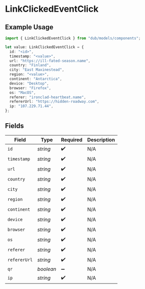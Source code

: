 # LinkClickedEventClick

## Example Usage

```typescript
import { LinkClickedEventClick } from "dub/models/components";

let value: LinkClickedEventClick = {
  id: "<id>",
  timestamp: "<value>",
  url: "https://ill-fated-season.name",
  country: "Finland",
  city: "East Maxinestead",
  region: "<value>",
  continent: "Antarctica",
  device: "Desktop",
  browser: "Firefox",
  os: "MacOS",
  referer: "ironclad-heartbeat.name",
  refererUrl: "https://hidden-roadway.com",
  ip: "107.229.71.44",
};
```

## Fields

| Field              | Type               | Required           | Description        |
| ------------------ | ------------------ | ------------------ | ------------------ |
| `id`               | *string*           | :heavy_check_mark: | N/A                |
| `timestamp`        | *string*           | :heavy_check_mark: | N/A                |
| `url`              | *string*           | :heavy_check_mark: | N/A                |
| `country`          | *string*           | :heavy_check_mark: | N/A                |
| `city`             | *string*           | :heavy_check_mark: | N/A                |
| `region`           | *string*           | :heavy_check_mark: | N/A                |
| `continent`        | *string*           | :heavy_check_mark: | N/A                |
| `device`           | *string*           | :heavy_check_mark: | N/A                |
| `browser`          | *string*           | :heavy_check_mark: | N/A                |
| `os`               | *string*           | :heavy_check_mark: | N/A                |
| `referer`          | *string*           | :heavy_check_mark: | N/A                |
| `refererUrl`       | *string*           | :heavy_check_mark: | N/A                |
| `qr`               | *boolean*          | :heavy_minus_sign: | N/A                |
| `ip`               | *string*           | :heavy_check_mark: | N/A                |